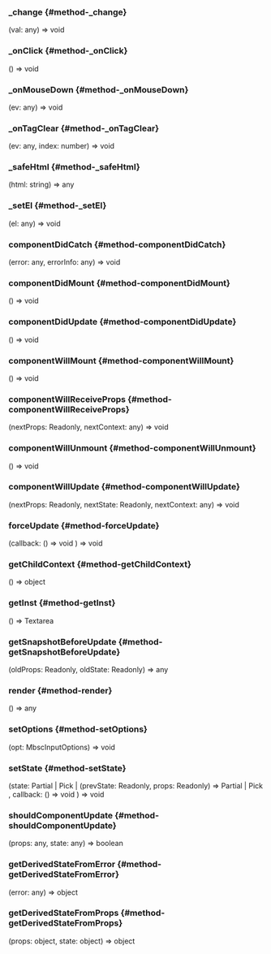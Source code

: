 ### _change {#method-_change}

(val: any) => void




### _onClick {#method-_onClick}

() => void




### _onMouseDown {#method-_onMouseDown}

(ev: any) => void




### _onTagClear {#method-_onTagClear}

(ev: any, index: number) => void




### _safeHtml {#method-_safeHtml}

(html: string) => any




### _setEl {#method-_setEl}

(el: any) => void




### componentDidCatch {#method-componentDidCatch}

(error: any, errorInfo: any) => void




### componentDidMount {#method-componentDidMount}

() => void




### componentDidUpdate {#method-componentDidUpdate}

() => void




### componentWillMount {#method-componentWillMount}

() => void




### componentWillReceiveProps {#method-componentWillReceiveProps}

(nextProps: Readonly, nextContext: any) => void




### componentWillUnmount {#method-componentWillUnmount}

() => void




### componentWillUpdate {#method-componentWillUpdate}

(nextProps: Readonly, nextState: Readonly, nextContext: any) => void




### forceUpdate {#method-forceUpdate}

(callback: () => void
) => void




### getChildContext {#method-getChildContext}

() => object




### getInst {#method-getInst}

() => Textarea




### getSnapshotBeforeUpdate {#method-getSnapshotBeforeUpdate}

(oldProps: Readonly, oldState: Readonly) => any




### render {#method-render}

() => any




### setOptions {#method-setOptions}

(opt: MbscInputOptions) => void




### setState {#method-setState}

(state: Partial &#124; Pick &#124; (prevState: Readonly, props: Readonly) => Partial &#124; Pick
, callback: () => void
) => void




### shouldComponentUpdate {#method-shouldComponentUpdate}

(props: any, state: any) => boolean




### getDerivedStateFromError {#method-getDerivedStateFromError}

(error: any) => object




### getDerivedStateFromProps {#method-getDerivedStateFromProps}

(props: object, state: object) => object



